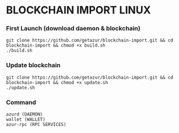 # BLOCKCHAIN IMPORT LINUX

### First Launch (download daemon & blockchain)

	git clone https://github.com/getazur/blockchain-import.git && cd blockchain-import && chmod +x build.sh
	./build.sh

### Update blockchain

	git clone https://github.com/getazur/blockchain-import.git && cd blockchain-import && chmod +x update.sh
	./update.sh

### Command

	azurd (DAEMON)
	wallet (WALLET)
	azur-rpc (RPC SERVICES)
